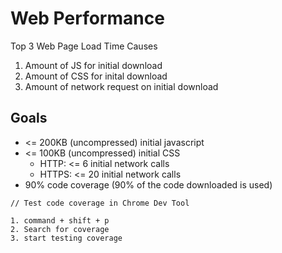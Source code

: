 # Web Performance

Top 3 Web Page Load Time Causes

1. Amount of JS for initial download
2. Amount of CSS for inital download
3. Amount of network request on initial download

## Goals

- <= 200KB (uncompressed) initial javascript 
- <= 100KB (uncompressed) initial CSS
  - HTTP: <= 6 initial network calls
  - HTTPS: <= 20 initial network calls
- 90% code coverage (90% of the code downloaded is used)

```
// Test code coverage in Chrome Dev Tool

1. command + shift + p
2. Search for coverage
3. start testing coverage
```
